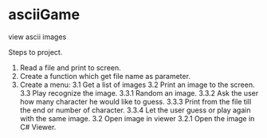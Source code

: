 # asciiGame
view ascii images

Steps to project.
1. Read a file and print to screen.   
2. Create a function which get file name as parameter.
3. Create a menu:
3.1 Get a list of images
3.2 Print an image to the screen.
3.3 Play recognize the image.
3.3.1 Random an image.
3.3.2 Ask the user how many character he would like to guess. 
3.3.3 Print from the file till the end or number of character. 
3.3.4 Let the user guess or play again with the same image.
3.2 Open image in viewer
3.2.1 Open the image in C# Viewer.